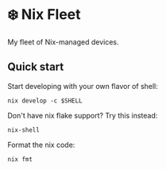 # :snowflake: Nix Fleet

My fleet of Nix-managed devices.

## Quick start

Start developing with your own flavor of shell:

```
nix develop -c $SHELL
```

Don't have nix flake support? Try this instead:

```
nix-shell
```

Format the nix code:

```
nix fmt
```
